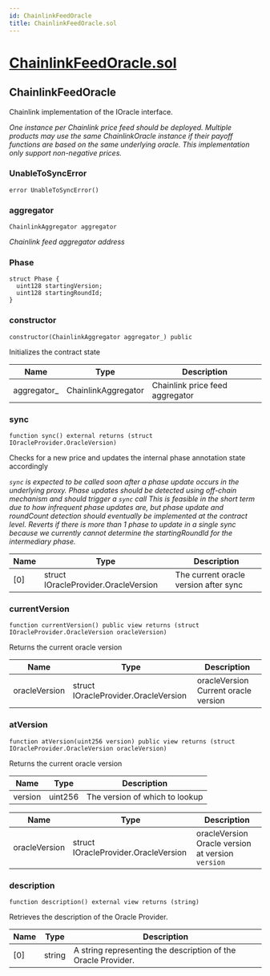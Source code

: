 ```yaml
---
id: ChainlinkFeedOracle
title: ChainlinkFeedOracle.sol
---
```

# [ChainlinkFeedOracle.sol](https://github.com/chromatic-protocol/contracts/tree/main/contracts/oracle/ChainlinkFeedOracle.sol)

## ChainlinkFeedOracle

Chainlink implementation of the IOracle interface.

_One instance per Chainlink price feed should be deployed. Multiple products may use the same
     ChainlinkOracle instance if their payoff functions are based on the same underlying oracle.
     This implementation only support non-negative prices._

### UnableToSyncError

```solidity
error UnableToSyncError()
```

### aggregator

```solidity
ChainlinkAggregator aggregator
```

_Chainlink feed aggregator address_

### Phase

```solidity
struct Phase {
  uint128 startingVersion;
  uint128 startingRoundId;
}
```

### constructor

```solidity
constructor(ChainlinkAggregator aggregator_) public
```

Initializes the contract state

| Name | Type | Description |
| ---- | ---- | ----------- |
| aggregator_ | ChainlinkAggregator | Chainlink price feed aggregator |

### sync

```solidity
function sync() external returns (struct IOracleProvider.OracleVersion)
```

Checks for a new price and updates the internal phase annotation state accordingly

_`sync` is expected to be called soon after a phase update occurs in the underlying proxy.
     Phase updates should be detected using off-chain mechanism and should trigger a `sync` call
     This is feasible in the short term due to how infrequent phase updates are, but phase update
     and roundCount detection should eventually be implemented at the contract level.
     Reverts if there is more than 1 phase to update in a single sync because we currently cannot
     determine the startingRoundId for the intermediary phase._

| Name | Type | Description |
| ---- | ---- | ----------- |
| [0] | struct IOracleProvider.OracleVersion | The current oracle version after sync |

### currentVersion

```solidity
function currentVersion() public view returns (struct IOracleProvider.OracleVersion oracleVersion)
```

Returns the current oracle version

| Name | Type | Description |
| ---- | ---- | ----------- |
| oracleVersion | struct IOracleProvider.OracleVersion | oracleVersion Current oracle version |

### atVersion

```solidity
function atVersion(uint256 version) public view returns (struct IOracleProvider.OracleVersion oracleVersion)
```

Returns the current oracle version

| Name | Type | Description |
| ---- | ---- | ----------- |
| version | uint256 | The version of which to lookup |

| Name | Type | Description |
| ---- | ---- | ----------- |
| oracleVersion | struct IOracleProvider.OracleVersion | oracleVersion Oracle version at version `version` |

### description

```solidity
function description() external view returns (string)
```

Retrieves the description of the Oracle Provider.

| Name | Type | Description |
| ---- | ---- | ----------- |
| [0] | string | A string representing the description of the Oracle Provider. |

